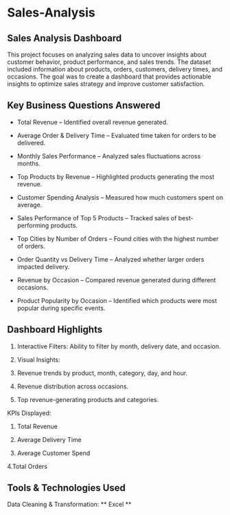 # Sales-Analysis
## Sales Analysis Dashboard
This project focuses on analyzing sales data to uncover insights about customer behavior, product performance, and sales trends. The dataset included information about products, orders, customers, delivery times, and occasions. The goal was to create a dashboard that provides actionable insights to optimize sales strategy and improve customer satisfaction.
## Key Business Questions Answered

- Total Revenue – Identified overall revenue generated.

* Average Order & Delivery Time – Evaluated time taken for orders to be delivered.

+ Monthly Sales Performance – Analyzed sales fluctuations across months.

- Top Products by Revenue – Highlighted products generating the most revenue.

* Customer Spending Analysis – Measured how much customers spent on average.

+ Sales Performance of Top 5 Products – Tracked sales of best-performing products.

- Top Cities by Number of Orders – Found cities with the highest number of orders.

* Order Quantity vs Delivery Time – Analyzed whether larger orders impacted delivery.

+ Revenue by Occasion – Compared revenue generated during different occasions.

- Product Popularity by Occasion – Identified which products were most popular during specific events.

## Dashboard Highlights

1. Interactive Filters: Ability to filter by month, delivery date, and occasion.

2. Visual Insights:

3. Revenue trends by product, month, category, day, and hour.

4. Revenue distribution across occasions.

5. Top revenue-generating products and categories.

KPIs Displayed:

1. Total Revenue

2. Average Delivery Time

3. Average Customer Spend

4.Total Orders

## Tools & Technologies Used

Data Cleaning & Transformation: ** Excel **
